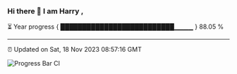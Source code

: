 ### Hi there 👋 I am Harry , 

⏳ Year progress { ██████████████████████████▁▁▁▁ } 88.05 %

---

⏰ Updated on Sat, 18 Nov 2023 08:57:16 GMT

![Progress Bar CI](https://github.com/duykhang68/duykhang68/workflows/Progress%20Bar%20CI/badge.svg)
